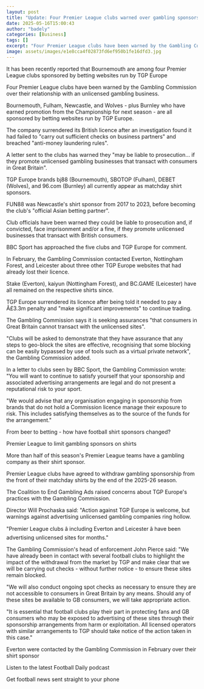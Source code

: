 ```yaml
---
layout: post
title: "Update: Four Premier League clubs warned over gambling sponsors"
date: 2025-05-16T15:00:43
author: "badely"
categories: [Business]
tags: []
excerpt: "Four Premier League clubs have been warned by the Gambling Commission over their relationship with an unlicensed gambling business."
image: assets/images/e1e8cca4f02873fd6ef950b1fe16dfd3.jpg
---
```


It has been recently reported that Bournemouth are among four Premier League clubs sponsored by betting websites run by TGP Europe

Four Premier League clubs have been warned by the Gambling Commission over their relationship with an unlicensed gambling business.

Bournemouth, Fulham, Newcastle, and Wolves - plus Burnley who have earned promotion from the Championship for next season - are all sponsored by betting websites run by TGP Europe.

The company surrendered its British licence after an investigation found it had failed to "carry out sufficient checks on business partners" and breached "anti-money laundering rules".

A letter sent to the clubs has warned they "may be liable to prosecution... if they promote unlicensed gambling businesses that transact with consumers in Great Britain".

TGP Europe brands bj88 (Bournemouth), SBOTOP (Fulham), DEBET (Wolves), and 96.com (Burnley) all currently appear as matchday shirt sponsors.

FUN88 was Newcastle's shirt sponsor from 2017 to 2023, before becoming the club's "official Asian betting partner".

Club officials have been warned they could be liable to prosecution and, if convicted, face imprisonment and/or a fine, if they promote unlicensed businesses that transact with British consumers.

BBC Sport has approached the five clubs and TGP Europe for comment.

In February, the Gambling Commission contacted Everton, Nottingham Forest, and Leicester about three other TGP Europe websites that had already lost their licence.

Stake (Everton), kaiyun (Nottingham Forest), and BC.GAME (Leicester) have all remained on the respective shirts since.

TGP Europe surrendered its licence after being told it needed to pay a Â£3.3m penalty and "make significant improvements" to continue trading.

The Gambling Commission says it is seeking assurances "that consumers in Great Britain cannot transact with the unlicensed sites".

"Clubs will be asked to demonstrate that they have assurance that any steps to geo-block the sites are effective, recognising that some blocking can be easily bypassed by use of tools such as a virtual private network", the Gambling Commission added.

In a letter to clubs seen by BBC Sport, the Gambling Commission wrote: "You will want to continue to satisfy yourself that your sponsorship and associated advertising arrangements are legal and do not present a reputational risk to your sport.

"We would advise that any organisation engaging in sponsorship from brands that do not hold a Commission licence manage their exposure to risk. This includes satisfying themselves as to the source of the funds for the arrangement."

From beer to betting - how have football shirt sponsors changed?

Premier League to limit gambling sponsors on shirts

More than half of this season's Premier League teams have a gambling company as their shirt sponsor.

Premier League clubs have agreed to withdraw gambling sponsorship from the front of their matchday shirts by the end of the 2025-26 season.

The Coalition to End Gambling Ads raised concerns about TGP Europe's practices with the Gambling Commission.

Director Will Prochaska said: "Action against TGP Europe is welcome, but warnings against advertising unlicensed gambling companies ring hollow.

"Premier League clubs â including Everton and Leicester â have been advertising unlicensed sites for months."

The Gambling Commission's head of enforcement John Pierce said: "We have already been in contact with several football clubs to highlight the impact of the withdrawal from the market by TGP and make clear that we will be carrying out checks - without further notice - to ensure these sites remain blocked.

"We will also conduct ongoing spot checks as necessary to ensure they are not accessible to consumers in Great Britain by any means. Should any of these sites be available to GB consumers, we will take appropriate action.

"It is essential that football clubs play their part in protecting fans and GB consumers who may be exposed to advertising of these sites through their sponsorship arrangements from harm or exploitation. All licensed operators with similar arrangements to TGP should take notice of the action taken in this case."

Everton were contacted by the Gambling Commission in February over their shirt sponsor

Listen to the latest Football Daily podcast

Get football news sent straight to your phone


